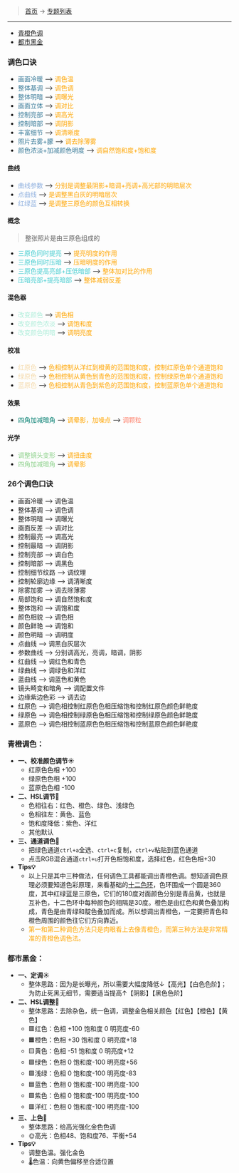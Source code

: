 >  [首页](../README.md) -> [专题列表](专题列表.md)

---

* [青橙色调](#Lime-orange_tones)
* [都市黑金](#Black-gold_tones)

### 调色口诀
* <div><font color="#3A7B99">画面冷暖</font> --> <font color="orange">调色温</font></div>
* <div><font color="#3A7B99">整体基调</font> --> <font color="orange">调色调</font></div>
* <div><font color="#3A7B99">整体明暗</font> --> <font color="orange">调曝光</font></div>
* <div><font color="#3A7B99">画面立体</font> --> <font color="orange">调对比</font></div>
* <div><font color="#3A7B99">控制亮部</font> --> <font color="orange">调高光</font></div>
* <div><font color="#3A7B99">控制暗部</font> --> <font color="orange">调阴影</font></div>
* <div><font color="#3A7B99">丰富细节</font> --> <font color="orange">调清晰度</font></div>
* <div><font color="#3A7B99">照片去雾+朦</font> --> <font color="orange">调去除薄雾</font></div>
* <div><font color="#3A7B99">颜色浓淡+加减颜色明度</font> --> <font color="orange">调自然饱和度+饱和度</font></div>

#### 曲线
* <div><font color="#8CAEDE">曲线参数</font> --> <font color="orange">分别是调整最阴影+暗调+亮调+高光部的明暗层次</font></div>
* <div><font color="#8CAEDE">点曲线</font> --> <font color="orange">是调整黑白灰的明暗层次</font></div>
* <div><font color="#8CAEDE">红绿蓝</font> --> <font color="orange">是调整三原色的颜色互相转换</font></div>

#### 概念
> 整张照片是由三原色组成的
* <div><font color="#46CDD0">三原色同时提亮</font> --> <font color="orange">提亮明度的作用</font></div>
* <div><font color="#46CDD0">三原色同时压暗</font> --> <font color="orange">压暗明度的作用</font></div>
* <div><font color="#46CDD0">三原色提高亮部+压低暗部</font> --> <font color="orange">整体加对比的作用</font></div>
* <div><font color="#46CDD0">压暗亮部+提亮暗部</font> --> <font color="orange">整体减弱反差</font></div>

#### 混色器
* <div><font color="#ACEDD9">改变颜色</font> --> <font color="orange">调色相</font></div>
* <div><font color="#ACEDD9">改变颜色浓淡</font> --> <font color="orange">调饱和度</font></div>
* <div><font color="#ACEDD9">改变颜色明暗</font> --> <font color="orange">调明亮度</font></div>

#### 校准
* <div><font color="#F5DAAB">红原色</font> --> <font color="orange">色相控制从洋红到橙黄的范围饱和度，控制红原色单个通道饱和</font></div>
* <div><font color="#F5DAAB">绿原色</font> --> <font color="orange">色相控制从黄色到青色的范围饱和度，控制绿原色单个通道饱和</font></div>
* <div><font color="#F5DAAB">蓝原色</font> --> <font color="orange">色相控制从青色到紫色的范围饱和度，控制蓝原色单个通道饱和</font></div>

#### 效果
* <div><font color="#017D6F">四角加减暗角</font> --> <font color="orange">调晕影，加噪点</font> --> <font color="#FD836E">调颗粒</font></div>

#### 光学
* <div><font color="#8AD088">调整镜头变形</font> --> <font color="orange">调扭曲度</font></div>
* <div><font color="#8AD088">四角加减暗角</font> --> <font color="orange">调晕影</font></div>


### 26个调色口诀
* 画面冷暖 --> 调色温
* 整体基调 --> 调色调
* 整体明暗 --> 调曝光
* 画面反差 --> 调对比
* 控制最亮 --> 调高光
* 控制最暗 --> 调阴影
* 控制亮部 --> 调白色
* 控制暗部 --> 调黑色
* 控制细节纹路 --> 调纹理
* 控制轮廓边缘 --> 调清晰度
* 除雾加雾 --> 调去除薄雾
* 局部饱和 --> 调自然饱和度
* 整体饱和 --> 调饱和度
* 颜色相貌 --> 调色相
* 颜色鲜艳 --> 调饱和
* 颜色明暗 --> 调明度
* 点曲线 --> 调黑白灰层次
* 参数曲线 --> 分别调高光，亮调，暗调，阴影
* 红曲线 --> 调红色和青色
* 绿曲线 --> 调绿色和洋红
* 蓝曲线 --> 调蓝色和黄色
* 镜头畸变和暗角 --> 调配置文件
* 边缘紫边色彩 --> 调去边
* 红原色 --> 调色相控制红原色色相压缩饱和控制红原色颜色鲜艳度
* 绿原色 --> 调色相控制绿原色色相压缩饱和控制绿原色颜色鲜艳度
* 蓝原色 --> 调色相控制蓝原色色相压缩饱和控制蓝原色颜色鲜艳度

### <span id="Lime-orange_tones">青橙调色</span>：
+ **一、校准颜色调节☀️**
    - 红原色色相 +100
    - 绿原色色相 +100
    - 蓝原色色相 -100
+ **二、HSL调节🌈**
    - 色相往右：红色、橙色、绿色、浅绿色
    - 色相往左：黄色、蓝色
    - 饱和度降低：紫色、洋红
    - 其他默认
+ **三、通道调色🎨**
    - 把绿色通道`ctrl+a`全选、`ctrl+c`复制，`ctrl+v`粘贴到蓝色通道
    - 点击RGB混合通道`ctrl+u`打开色相饱和度，选择红色，红色色相+30
+ **Tips💡**
    - 以上只是其中三种做法，任何调色工具都能调出青橙色调。想知道调色原理必须要知道色彩原理，来看基础的[十二色环](../topwrite/assets/images/material/十二色环.jpg)，色环围成一个圆是360度，其中红绿蓝是三原色，它们的180度对面颜色分别是青品黄，也就是互补色，十二色环中每种颜色的相隔是30度。橙色是由红色和黄色叠加构成，青色是由青绿和靛色叠加而成。所以想调出青橙色，一定要把青色和橙色周围的颜色往它们方向靠近。
    - <font color="orange">第一和第二种调色方法只是肉眼看上去像青橙色，而第三种方法是非常精准的青橙色调色法。</font>

### <span id="Black-gold_tones">都市黑金</span>：
+ **一、定调☀️**
    - 整体思路：因为是长曝光，所以需要大幅度降低↓【高光】【白色色阶】；为防止死黑无细节，需要适当提高↑【阴影】【黑色色阶】
+ **二、HSL调整🌈**
    - 整体思路：去除杂色，统一色调，调整金色相关颜色【红色】【橙色】【黄色】
    - 🟥红色：色相 +100 饱和度 0   明亮度-60
    - 🟧橙色：色相 +30  饱和度 0   明亮度+18
    - 🟨黄色：色相 -51  饱和度 0   明亮度+12
    - 🟩绿色：色相 0    饱和度-100 明亮度+56
    - 🟩浅绿：色相 0    饱和度-100 明亮度-83
    - 🟦蓝色：色相 0    饱和度-100 明亮度-100
    - 🟪紫色：色相 0    饱和度-100 明亮度-100
    - 🟥洋红：色相 0    饱和度-100 明亮度-100
+ **三、上色🎨**
    - 整体思路：给高光强化金色色调
    - 🌞高光：色相48、饱和度76、平衡+54
+ **Tips💡**
    - 调整色温。强化金色
    - 🌡️色温：向黄色偏移至合适位置

